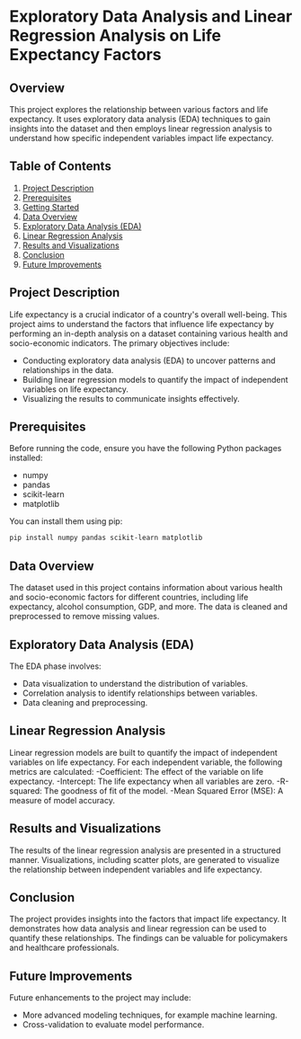 # Exploratory Data Analysis and Linear Regression Analysis on Life Expectancy Factors

## Overview

This project explores the relationship between various factors and life expectancy. It uses exploratory data analysis (EDA) techniques to gain insights into the dataset and then employs linear regression analysis to understand how specific independent variables impact life expectancy.

## Table of Contents

1. [Project Description](#project-description)
2. [Prerequisites](#prerequisites)
3. [Getting Started](#getting-started)
4. [Data Overview](#data-overview)
5. [Exploratory Data Analysis (EDA)](#exploratory-data-analysis-eda)
6. [Linear Regression Analysis](#linear-regression-analysis)
7. [Results and Visualizations](#results-and-visualizations)
8. [Conclusion](#conclusion)
9. [Future Improvements](#future-improvements)

## Project Description

Life expectancy is a crucial indicator of a country's overall well-being. This project aims to understand the factors that influence life expectancy by performing an in-depth analysis on a dataset containing various health and socio-economic indicators. The primary objectives include:

- Conducting exploratory data analysis (EDA) to uncover patterns and relationships in the data.
- Building linear regression models to quantify the impact of independent variables on life expectancy.
- Visualizing the results to communicate insights effectively.

## Prerequisites

Before running the code, ensure you have the following Python packages installed:

- numpy
- pandas
- scikit-learn
- matplotlib

You can install them using pip:

```bash
pip install numpy pandas scikit-learn matplotlib
```
## Data Overview
The dataset used in this project contains information about various health and socio-economic factors for different countries, including life expectancy, alcohol consumption, GDP, and more. The data is cleaned and preprocessed to remove missing values.

## Exploratory Data Analysis (EDA)
The EDA phase involves:
- Data visualization to understand the distribution of variables.
- Correlation analysis to identify relationships between variables.
- Data cleaning and preprocessing.

## Linear Regression Analysis
Linear regression models are built to quantify the impact of independent variables on life expectancy. For each independent variable, the following metrics are calculated:
-Coefficient: The effect of the variable on life expectancy.
-Intercept: The life expectancy when all variables are zero.
-R-squared: The goodness of fit of the model.
-Mean Squared Error (MSE): A measure of model accuracy.

## Results and Visualizations
The results of the linear regression analysis are presented in a structured manner. Visualizations, including scatter plots, are generated to visualize the relationship between independent variables and life expectancy.

## Conclusion
The project provides insights into the factors that impact life expectancy. It demonstrates how data analysis and linear regression can be used to quantify these relationships. The findings can be valuable for policymakers and healthcare professionals.

## Future Improvements
Future enhancements to the project may include:
- More advanced modeling techniques, for example machine learning. 
- Cross-validation to evaluate model performance.
